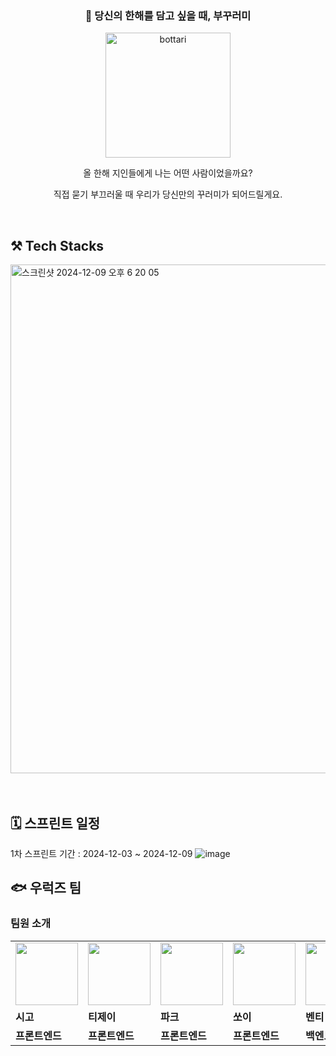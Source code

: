 <div align="center">

### 🌲 당신의 한해를 담고 싶을 때, 부꾸러미

<img src="https://github.com/user-attachments/assets/066848f5-0855-4309-bf4f-e0d8aed5fb07" alt="bottari" width="200" />



올 한해 지인들에게 나는 어떤 사람이었을까요?

직접 묻기 부끄러울 때 우리가 당신만의 꾸러미가 되어드릴게요.

</div>

<br>


## ⚒️ Tech Stacks
<img width="814" alt="스크린샷 2024-12-09 오후 6 20 05" src="https://github.com/user-attachments/assets/9bace6bd-c10b-4f02-9f4d-d3adfb63958c">

<br>
<br>
<br>

## 🗓️ 스프린트 일정
1차 스프린트 기간 : 2024-12-03 ~ 2024-12-09
![image](https://github.com/user-attachments/assets/79c9c112-0c8f-4ea1-a80e-00b4a9a26f5b)


## 🐟 우럭즈 팀
### 팀원 소개
<table>
  <tr>
    <td>
        <a href="https://github.com/sonshn">
            <img src="https://avatars.githubusercontent.com/u/70426440?s=96&v=4" width="100px" />
        </a>
    </td>
    <td>
        <a href="https://github.com/Jeong-jj">
            <img src="https://avatars.githubusercontent.com/u/96231175?s=96&v=4" width="100px" />
        </a>
    </td>
    <td>
        <a href="https://github.com/confidential-nt">
            <img src="https://avatars.githubusercontent.com/u/54153087?s=96&v=4" width="100px" />
        </a>
    </td>
    <td>
        <a href="https://github.com/s2oy">
            <img src="https://avatars.githubusercontent.com/u/74308793?s=96&v=4" width="100px" />
        </a>
    </td>
    <td>
        <a href="https://github.com/sonshn">
            <img src="https://avatars.githubusercontent.com/u/42714724?v=4" width="100px" />
        </a>
    </td>
    <td>
        <a href="https://github.com/itsjustsora">
            <img src="https://avatars.githubusercontent.com/u/80027033?s=96&v=4" width="100px" />
        </a>
    </td>
    <td>
        <a href="https://github.com/H8bubble">
            <img src="https://avatars.githubusercontent.com/u/138587585?s=96&v=4" width="100px" />
        </a>
    </td>
    <td>
        <a href="https://github.com/daeya0406">
            <img src="https://avatars.githubusercontent.com/u/190901567?v=4" width="100px" />
        </a>
    </td>
  </tr>
  <tr>
    <td><b>시고</b></td>
    <td><b>티제이</b></td>
    <td><b>파크</b></td>
    <td><b>쏘이</b></td>
    <td><b>벤티</b></td>
    <td><b>우주</b></td>
    <td><b>쿠리</b></td>
    <td><b>대야</b></td>
  </tr>
<tr>
    <td><b>프론트엔드</b></td>
    <td><b>프론트엔드</b></td>
    <td><b>프론트엔드</b></td>
    <td><b>프론트엔드</b></td>
    <td><b>백엔드</b></td>
    <td><b>백엔드</b></td>
    <td><b>백엔드</b></td>
    <td><b>디자이너</b></td>
  </tr>
</table>
<br>


